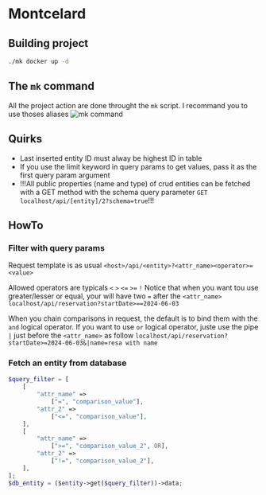# Montcelard

## Building project
```sh
./mk docker up -d
```
## The `mk` command
All the project action are done throught the `mk` script.
I recommand you to use thoses aliases 
![mk command](https://github.com/samuel-joly/Montcelard-gen-fiche-technique/blob/main/mk_command.png)

## Quirks

- Last inserted entity ID must alway be highest ID in table
- If you use the limit keyword in query params to get values, pass it as the first query param argument
- !!!All public properties (name and type) of crud entities can be fetched with a GET method with the schema 
query parameter `GET localhost/api/[entity]/2?schema=true`!!!


## HowTo

### Filter with query params
Request template is as usual
`<host>/api/<entity>?<attr_name><operator>=<value>`

Allowed operators are typicals `<` `>` `<=` `>=` `!`
Notice that when you want tou use greater/lesser or equal, your will have two `=` after the `<attr_name>`
`localhost/api/reservation?startDate>==2024-06-03`

When you chain comparisons in request, the default is to bind them with the `and` logical operator.
If you want to use `or` logical operator, juste use the pipe `|` just before the `<attr_name>` as follow
`localhost/api/reservation?startDate>=2024-06-03&|name=resa with name`


### Fetch an entity from database
```php
$query_filter = [
    [
        "attr_name" => 
            ["=", "comparison_value"],
        "attr_2" => 
            ["<=", "comparison_value"],
    ],
    [
        "attr_name" =>
            [">=", "comparison_value_2", OR],
        "attr_2" =>
            ["!=", "comparison_value_2"],
    ],
];
$db_entity = ($entity->get($query_filter))->data;
```
